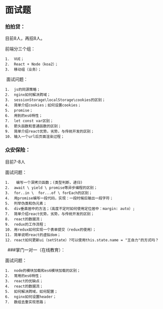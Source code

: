 # 面试题

### 拍拍贷：

目前8人，再招8人。

前端分三个组：

	1.	VUE；
	2.	React + Node（koa2）；
	3.	移动组（业务）；
	
 面试问题：

	1.	js的同源策略；
	2.	nginx如何解决跨域；
	3.	sessionStorage\localStorage\cookies的区别；
	4.	简单介绍cookies；如何设置cookies；
	5.	promise；
	6.	用到的es6特性；
	7.	let const var区别；
	8.	箭头函数和普通函数的区别；
	9.	简单介绍react优势，劣势，与传统开发的区别；
	10.	输入一个url后页面渲染过程；


### 众安保险：

目前7-8人

面试问题：

	1.	 编写一个深拷贝函数；(类型判断，递归)
	2.	await \ yield \ promise等异步编程的区别；
	3.	for..in \  for...of \ forEach的区别；
	4.	用promise编写一段代码，实现：一段时候后输出一段字符；
	5.	列举伪类和伪元素；
	6.	div垂直居中的方法；（高度不定时如何使用定位居中：margin: auto）;
	7.	简单介绍react优势，劣势，与传统开发的区别；
	8.	react的数据流；
	9.	redux的工作流程；
	10.	用redux如何实现一个表单提交（redux的使用）；
	11.	简单说明react的虚拟dom；
	12.	react如何更新ui（setState）?可以使用this.state.name = "王自力"的方式吗？
	
 
###掌门一对一（在线教育）：

面试问题：

	1.	node的模块加载和es6模块加载的区别；
	2.	常用的es6特性；
	3.	react的优缺点；
	4.	react的数据流；
	5.	如何解决跨域，如何配置；
	6.	nginx如何设置header；
	7.	数组去重实现思路；
 
 
 
 
 
